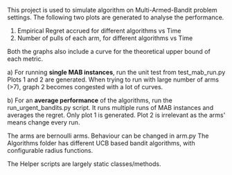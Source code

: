 This project is used to simulate algorithm on Multi-Armed-Bandit problem settings.
The following two plots are generated to analyse the performance.

1. Empirical Regret accrued for different algorithms vs Time
2. Number of pulls of each arm, for different algorithms vs Time

Both the graphs also include a curve for the theoretical upper bound of each metric.

a) For running **single MAB instances**, run the unit test from test_mab_run.py
    Plots 1 and 2 are generated. When trying to run with large number of arms (>7), 
    graph 2 becomes congested with a lot of curves.
    
b) For an **average performance** of the algorithms, run the run_urgent_bandits.py script.
    It runs multiple runs of MAB instances and averages the regret.
    Only plot 1 is generated. Plot 2 is irrelevant as the arms' means change every run.

The arms are bernoulli arms. Behaviour can be changed in arm.py
The Algorithms folder has different UCB based bandit algorithms,
 with configurable radius functions.
 
The Helper scripts are largely static classes/methods.